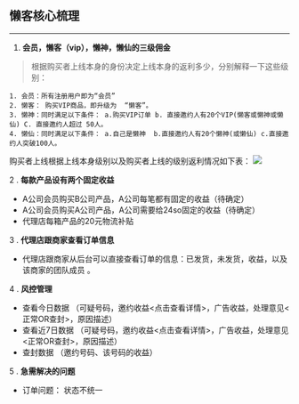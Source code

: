 ## 懒客核心梳理
******

1. **会员，懒客（vip），懒神，懒仙的三级佣金**

   
> 根据购买者上线本身的身份决定上线本身的返利多少，分别解释一下这些级别：


    
    1. 会员：所有注册用户即为“会员”
    2. 懒客： 购买VIP商品，即升级为  “懒客”。
    3. 懒神：同时满足以下条件： a.购买VIP订单 b. 直接邀约人有20个VIP(懒客或懒神或懒仙) C. 直接邀约人超过 50人。
    4. 懒仙：同时满足以下条件： a.自己是懒神  b.直接邀约人有20个懒神(或懒仙) c.直接邀约人突破100人。 
    
 
购买者上线根据上线本身级别以及购买者上线的级别返利情况如下表：
![](http://img4.duitang.com/uploads/item/201509/29/20150929141215_KVvSy.png)


2 .  **每款产品设有两个固定收益**
  
- A公司会员购买B公司产品，A公司每笔都有固定的收益（待确定）
- A公司会员购买A公司产品，A公司需要给24so固定的收益（待确定）
- 代理店每箱产品的20元物流补贴

3 . **代理店跟商家查看订单信息**

- 代理店跟商家从后台可以直接查看订单的信息：已发货，未发货，收益，以及该商家的团队成员 。

4 . **风控管理**



-  查看今日数据 （可疑号码，邀约收益<点击查看详情>，广告收益，处理意见<正常OR查封>，原因描述）
-  查看近7日数据 （可疑号码，邀约收益<点击查看详情>，广告收益，处理意见<正常OR查封>，原因描述）
-  查封数据   （邀约号码、该号码的收益）

5 . **急需解决的问题**


- 订单问题： 状态不统一  



